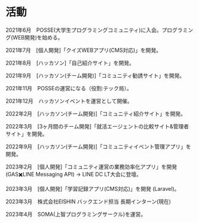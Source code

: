 # 活動

2021年6月　POSSE(大学生プログラミングコミュニティ)に入会。プログラミング(WEB開発)を始める。

2021年7月　[個人開発]「クイズWEBアプリ(CMS対応)」を開発。

2021年8月　[ハッカソン]「自己紹介サイト」を開発。

2021年9月　[ハッカソン(チーム開発)]「コミュニティ勧誘サイト」を開発。

2021年11月　POSSEの運営になる（役割:テック局）。

2021年12月　ハッカソンイベントを運営として開催。

2022年2月　[ハッカソン(チーム開発)]「コミュニティ紹介サイト」を開発。

2022年3月　[3ヶ月間のチーム開発]「就活エージェントの比較サイト&管理者サイト」を開発。

2022年9月　[ハッカソン(チーム開発)]「コミュニティイベント管理アプリ」を開発。

2023年2月　[個人開発]「コミュニティ運営の業務効率化アプリ」を開発 (GAS✖️LINE Messaging API) → LINE DC LT大会に登壇。

2023年3月　[個人開発]「学習記録アプリ(CMS対応)」を開発 (Laravel)。

2023年3月　株式会社EISHIN バックエンド担当 長期インターン(現在)

2023年4月　SOMA(上智プログラミングサークル)を運営。


